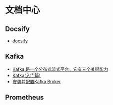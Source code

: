 # 文档中心

## Docsify

* [docsify](/docsify/docsify.md)

## Kafka

* [Kafka 是一个分布式流式平台，它有三个关键能力](/kafka/Kafka%20是一个分布式流式平台，它有三个关键能力.md)
* [Kafka(入门篇)](/kafka/Kafka(入门篇).md)
* [安装并配置Kafka Broker](/kafka/安装并配置Kafka%20Broker.md)

## Prometheus
